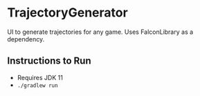 # TrajectoryGenerator

UI to generate trajectories for any game.
Uses FalconLibrary as a dependency.

## Instructions to Run
 * Requires JDK 11
 * `./gradlew run`
